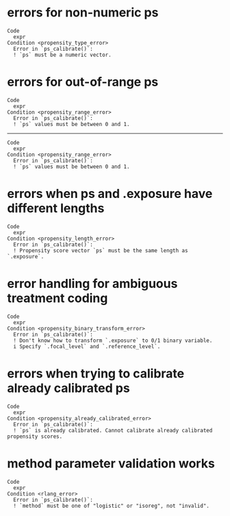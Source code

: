 # errors for non-numeric ps

    Code
      expr
    Condition <propensity_type_error>
      Error in `ps_calibrate()`:
      ! `ps` must be a numeric vector.

# errors for out-of-range ps

    Code
      expr
    Condition <propensity_range_error>
      Error in `ps_calibrate()`:
      ! `ps` values must be between 0 and 1.

---

    Code
      expr
    Condition <propensity_range_error>
      Error in `ps_calibrate()`:
      ! `ps` values must be between 0 and 1.

# errors when ps and .exposure have different lengths

    Code
      expr
    Condition <propensity_length_error>
      Error in `ps_calibrate()`:
      ! Propensity score vector `ps` must be the same length as `.exposure`.

# error handling for ambiguous treatment coding

    Code
      expr
    Condition <propensity_binary_transform_error>
      Error in `ps_calibrate()`:
      ! Don't know how to transform `.exposure` to 0/1 binary variable.
      i Specify `.focal_level` and `.reference_level`.

# errors when trying to calibrate already calibrated ps

    Code
      expr
    Condition <propensity_already_calibrated_error>
      Error in `ps_calibrate()`:
      ! `ps` is already calibrated. Cannot calibrate already calibrated propensity scores.

# method parameter validation works

    Code
      expr
    Condition <rlang_error>
      Error in `ps_calibrate()`:
      ! `method` must be one of "logistic" or "isoreg", not "invalid".

